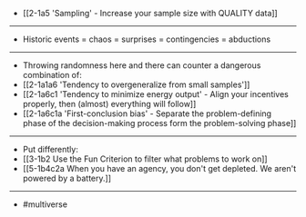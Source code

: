 - [[2-1a5 'Sampling' - Increase your sample size with QUALITY data]]
---
- Historic events = chaos = surprises = contingencies = abductions
---
- Throwing randomness here and there can counter a dangerous combination of:
- [[2-1a1a6 'Tendency to overgeneralize from small samples']]
- [[2-1a6c1 'Tendency to minimize energy output' - Align your incentives properly, then (almost) everything will follow]]
- [[2-1a6c1a 'First-conclusion bias' - Separate the problem-defining phase of the decision-making process form the problem-solving phase]]
---
- Put differently:
- [[3-1b2 Use the Fun Criterion to filter what problems to work on]]
- [[5-1b4c2a When you have an agency, you don't get depleted. We aren't powered by a battery.]]
---
- #multiverse

